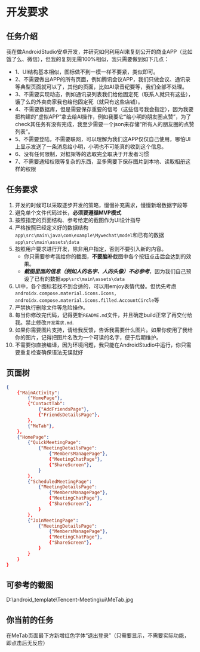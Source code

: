 # 开发要求
## 任务介绍
我在做AndroidStudio安卓开发，并研究如何利用AI来复刻公开的商业APP（比如饿了么、微信），但我的复刻无需100%相似，我只需要做到如下几点：
- 1、UI结构基本相似，图标做不到一模一样不要紧，类似即可。
- 2、不需要做出APP的所有页面，例如腾讯会议APP，我们只做会议、通讯录等典型页面就可以了，其他的页面，比如AI录音纪要等，我们全部不处理。
- 3、不需要实现动态，例如通讯录列表我们给他固定死（联系人就只有这些），饿了么的外卖商家我也给他固定死（就只有这些店铺）。
- 4、不需要数据库，但是需要保存重要的信号（这些信号我会指定），因为我要把构建的“虚拟APP”拿去给AI操作，例如我要它“给小明的朋友圈点赞”，为了check其任务有没有完成，我至少需要一个json来存储“所有人的朋友圈的点赞列表”。
- 5、不需要登陆，不需要联网，可以理解为我们这APP仅仅自己使用，哪怕UI上显示发送了一条消息给小明，小明也不可能真的收到这个信息。
- 6、没有任何限制，对框架等的选取完全取决于开发者习惯
- 7、不需要通知权限等复杂的东西，至多需要下保存图片到本地、读取相册这样的权限

## 任务要求
1. 开发的时候可以采取逐步开发的策略，慢慢补充需求，慢慢新增数据字段等
2. 避免单个文件代码过长，**必须要遵循MVP模式**
3. 按照指定的页面结构、参考给定的截图作为UI设计指导
4. 严格按照已经定义好的数据结构`app\src\main\java\com\example\Mywechat\model`和已有的数据`app\src\main\assets\data`
5. 按照用户要求进行开发，除非用户指定，否则不要引入新的内容。
    - 你只需要参考我给你的截图，**不要脑补**截图中各个按钮点击后会达到的效果。
    - ***截图里面的信息（例如人的名字、人的头像）不必参考***，因为我们自己预设了已有的数据`app\src\main\assets\data`
6. UI中，各个图标若找不到合适的，可以用emjoy表情代替。但优先考虑`androidx.compose.material.icons.Icons, androidx.compose.material.icons.filled.AccountCircle`等
7. 严禁执行删除文件等危险操作。
8. 每当你修改完代码，记得更新`README.md`文件，并且确定build正常了再交付给我。禁止修改`开发需求.md`.
9. 如果你需要图片支持，请给我反馈，告诉我需要什么图片。如果你使用了我给你的图片，记得把图片名改为一个可读的名字，便于后期维护。
10. 不需要你直接编译，因为环境问题，我只能在AndroidStudio中运行，你只需要重复检查确保语法无误就好

## 页面树
```json
{
    {"MainActivity":
        {"HomePage"},
        {"ContactTab":
            {"AddFriendsPage"},
            {"FriendsDetailsPage"},
        },
        {"MeTab"},
    },
    {"HomePage":
        {"QuickMeetingPage":
            {"MeetingDetailsPage":
                {"MembersManagePage"},
                {"MeetingChatPage"},
                {"ShareScreen"},
            }
        },
        {"ScheduledMeetingPage":
            {"MeetingDetailsPage":
                {"MembersManagePage"},
                {"MeetingChatPage"},
                {"ShareScreen"},
            }
        },
        {"JoinMeetingPage":
            {"MeetingDetailsPage":
                {"MembersManagePage"},
                {"MeetingChatPage"},
                {"ShareScreen"},
            }
        }
    }
}
```

## 可参考的截图
D:\android_template\Tencent-Meeting\ui\MeTab.jpg

## 你当前的任务
在MeTab页面最下方新增红色字体“退出登录”（只需要显示，不需要实际功能，即点击后无反应）